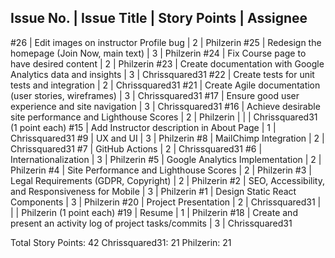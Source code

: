 Issue No. | Issue Title                                                   | Story Points | Assignee
---------------------------------------------------------------------------------------------------
#26       | Edit images on instructor Profile bug                         | 2            | Philzerin
#25       | Redesign the homepage (Join Now, main text)                   | 3            | Philzerin
#24       | Fix Course page to have desired content                       | 2            | Philzerin
#23       | Create documentation with Google Analytics data and insights  | 3            | Chrissquared31
#22       | Create tests for unit tests and integration                   | 2            | Chrissquared31
#21       | Create Agile documentation (user stories, wireframes)         | 3            | Chrissquared31
#17       | Ensure good user experience and site navigation               | 3            | Chrissquared31
#16       | Achieve desirable site performance and Lighthouse Scores      | 2            | Philzerin
          |                                                               |              | Chrissquared31 (1 point each)
#15       | Add Instructor description in About Page                      | 1            | Chrissquared31
#9        | UX and UI                                                     | 3            | Philzerin
#8        | MailChimp Integration                                         | 2            | Chrissquared31
#7        | GitHub Actions                                                | 2            | Chrissquared31
#6        | Internationalization                                          | 3            | Philzerin
#5        | Google Analytics Implementation                               | 2            | Philzerin
#4        | Site Performance and Lighthouse Scores                        | 2            | Philzerin
#3        | Legal Requirements (GDPR, Copyright)                          | 2            | Philzerin
#2        | SEO, Accessibility, and Responsiveness for Mobile             | 3            | Philzerin
#1        | Design Static React Components                                 | 3            | Philzerin
#20       | Project Presentation                                          | 2            | Chrissquared31
          |                                                               |              | Philzerin (1 point each)
#19       | Resume                                                        | 1            | Philzerin
#18       | Create and present an activity log of project tasks/commits   | 3            | Chrissquared31

Total Story Points: 42
Chrissquared31: 21
Philzerin: 21
